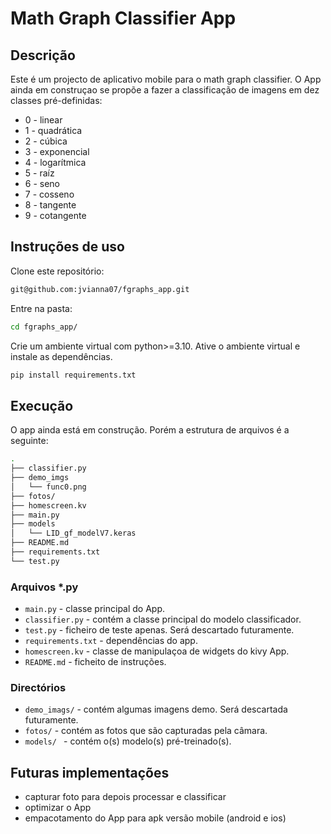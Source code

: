 # Math Graph Classifier App
## Descrição
Este é um projecto de aplicativo mobile para o math graph classifier. O App ainda em construçao se propõe a fazer a classificação de imagens em dez classes pré-definidas:
* 0 - linear
* 1 - quadrática
* 2 - cúbica
* 3 - exponencial
* 4 - logarítmica
* 5 - raíz
* 6 - seno
* 7 - cosseno
* 8 - tangente
* 9 - cotangente

## Instruções de uso
Clone este repositório:
```bash
git@github.com:jvianna07/fgraphs_app.git
```
Entre na pasta:
```bash
cd fgraphs_app/
```

Crie um ambiente virtual com python>=3.10. Ative o ambiente virtual e instale as dependências.
```bash
pip install requirements.txt
```

## Execução
O app ainda está em construção. Porém a estrutura de arquivos é a seguinte:
```bash
.
├── classifier.py
├── demo_imgs
│   └── func0.png
├── fotos/
├── homescreen.kv
├── main.py
├── models
│   └── LID_gf_modelV7.keras
├── README.md
├── requirements.txt
└── test.py
```
### Arquivos *.py
- `main.py` - classe principal do App.
- `classifier.py` - contém a classe principal do modelo classificador.
- `test.py` - ficheiro de teste apenas. Será descartado futuramente.
- `requirements.txt` - dependências do app.
- `homescreen.kv` - classe de manipulaçoa de widgets do kivy App.
- `README.md` - ficheito de instruções.

### Directórios
- `demo_imags/` - contém algumas imagens demo. Será descartada futuramente.
- `fotos/` - contém as fotos que são capturadas pela câmara.
- `models/ ` - contém o(s) modelo(s) pré-treinado(s).

## Futuras implementações
* capturar foto para depois processar e classificar
* optimizar o App
* empacotamento do App para apk versão mobile (android e ios)
